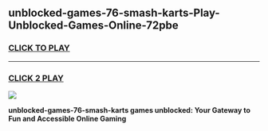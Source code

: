 
## unblocked-games-76-smash-karts-Play-Unblocked-Games-Online-72pbe
<h3>
<a href="https://premium76.site?title=unblocked-games-76-smash-karts&ref=25A">CLICK TO PLAY</a></h3>
<hr>

<h3>
<a href="https://premium76.site?title=unblocked-games-76-smash-karts&ref=25A">CLICK 2 PLAY</a>
  
</h3>

<a href="https://premium76.site?title=unblocked-games-76-smash-karts&ref=25A"><img src="https://clearcache.store/games.png"></a>


**unblocked-games-76-smash-karts games unblocked: Your Gateway to Fun and Accessible Online Gaming**

